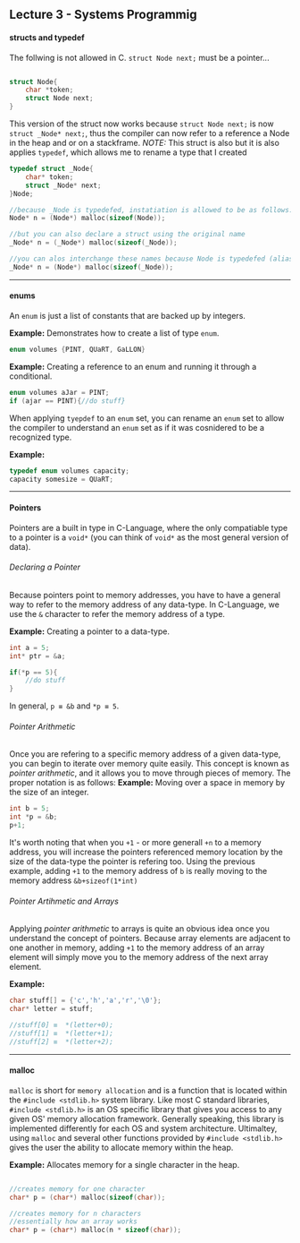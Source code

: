 ## Lecture 3 - Systems Programmig

#### structs and typedef

The follwing is not allowed in C. `struct Node next;` must be a pointer...
```C

struct Node{
	char *token;
	struct Node next;
}
```

This version of the struct now works because `struct Node next;` is now `struct _Node* next;`, thus the compiler can now refer to a reference a Node in the heap and or on a stackframe.
<i>NOTE:</i> This struct is also but it is also applies `typedef`, which allows me to rename a type that I created

```C
typedef struct _Node{
	char* token;
	struct _Node* next;
}Node;

//because _Node is typedefed, instatiation is allowed to be as follows:
Node* n = (Node*) malloc(sizeof(Node));

//but you can also declare a struct using the original name
_Node* n = (_Node*) malloc(sizeof(_Node));

//you can alos interchange these names because Node is typedefed (aliased) to _Node
_Node* n = (Node*) malloc(sizeof(_Node));
```

--- 

#### enums 

An `enum` is just a list of constants that are backed up by integers.

<b>Example:</b> Demonstrates how to create a list of type `enum`.
```C
enum volumes {PINT, QUaRT, GaLLON}
```

<b>Example:</b> Creating a reference to an enum and running it through a conditional.
```C
enum volumes aJar = PINT;
if (ajar == PINT){//do stuff}
```

When applying `tyepdef` to an `enum` set, you can rename an `enum` set to allow the compiler to understand an `enum` set as if it was cosnidered to be a recognized type. 

<b>Example:</b>
```C
typedef enum volumes capacity;
capacity somesize = QUaRT;
```

---

#### Pointers

Pointers are a built in type in C-Language, where the only compatiable type to a pointer is a `void*` (you can think of `void*` as the most general version of data). 

###### Declaring a Pointer
Because pointers point to memory addresses, you have to have a general way to refer to the memory address of any data-type. In C-Language, we use the `&` character to refer the memory address of a type. 

<b>Example:</b> Creating a pointer to a data-type.
```C
int a = 5;
int* ptr = &a;

if(*p == 5){
	//do stuff
}
```

In general, `p ≡ &b` and `*p ≡ 5`.

###### Pointer Arithmetic

Once you are refering to a specific memory address of a given data-type, you can begin to iterate over memory quite easily.
This concept is known as <i>pointer arithmetic</i>, and it allows you to move through pieces of memory. The proper notation is as follows:
<b> Example:</b> Moving over a space in memory by the size of an integer. 
```C
int b = 5;
int *p = &b;
p+1;
```

It's worth noting that when you `+1` - or more generall `+n` to a memory address, you will increase the pointers referenced memory location by the size of the data-type the pointer is refering too. Using the previous example, adding `+1` to the memory address of `b` is really moving to the memory address `&b+sizeof(1*int)`

###### Pointer Artihmetic and Arrays

Applying <i>pointer arithmetic</i> to arrays is quite an obvious idea once you understand the concept of pointers. Because array elements are adjacent to one another in memory, adding `+1` to the memory address of an array element will simply move you to the memory address of the next array element. 

<b>Example:</b>

```C
char stuff[] = {'c','h','a','r','\0'};
char* letter = stuff;

//stuff[0] ≡  *(letter+0);
//stuff[1] ≡  *(letter+1);
//stuff[2] ≡  *(letter+2);
```

---

#### malloc

`malloc` is short for `memory allocation` and is a function that is located within the `#include <stdlib.h>` system library. Like most C standard libraries, `#include <stdlib.h>` is an OS specific library that gives you access to any given OS' memory allocation framework. Generally speaking, this library is implemented differently for each OS and system architecture. Ultimaltey, using `malloc` and several other functions provided by `#include <stdlib.h>` gives the user the ability to allocate memory within the heap. 

<b>Example:</b> Allocates memory for a single character in the heap.
```C

//creates memory for one character
char* p = (char*) malloc(sizeof(char));

//creates memory for n characters
//essentially how an array works
char* p = (char*) malloc(n * sizeof(char));
```
